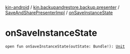 [kin-android](../../index.md) / [kin.backupandrestore.backup.presenter](../index.md) / [SaveAndSharePresenterImpl](index.md) / [onSaveInstanceState](./on-save-instance-state.md)

# onSaveInstanceState

`open fun onSaveInstanceState(outState: Bundle!): `[`Unit`](https://kotlinlang.org/api/latest/jvm/stdlib/kotlin/-unit/index.html)